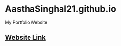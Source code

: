 # AasthaSinghal21.github.io
My Portfolio Website

<a href="https://aasthasinghal21.github.io/"><h2>Website Link</h2></a>
